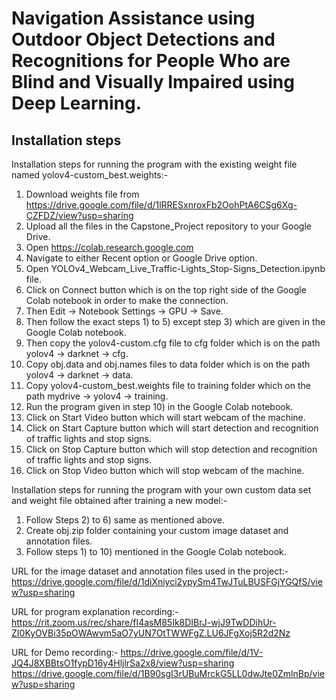 # Navigation Assistance using Outdoor Object Detections and Recognitions for People Who are Blind and Visually Impaired using Deep Learning.
## Installation steps 

Installation steps for running the program with the existing weight file named yolov4-custom_best.weights:- 
1) Download weights file from https://drive.google.com/file/d/1lRRESxnroxFb2OohPtA6CSg6Xg-CZFDZ/view?usp=sharing
2) Upload all the files in the Capstone_Project repository to your Google Drive.
3) Open https://colab.research.google.com
4) Navigate to either Recent option or Google Drive option.
5) Open YOLOv4_Webcam_Live_Traffic-Lights_Stop-Signs_Detection.ipynb file.
6) Click on Connect button which is on the top right side of the Google Colab notebook in order to make the connection.
7) Then Edit -> Notebook Settings -> GPU -> Save. 
8) Then follow the exact steps 1) to 5) except step 3) which are given in the Google Colab notebook.
9) Then copy the yolov4-custom.cfg file to cfg folder which is on the path yolov4 -> darknet -> cfg.
10) Copy obj.data and obj.names files to data folder which is on the path yolov4 -> darknet -> data.
11) Copy yolov4-custom_best.weights file to training folder which on the path mydrive -> yolov4 -> training.
12) Run the program given in step 10) in the Google Colab notebook.
13) Click on Start Video button which will start webcam of the machine.
14) Click on Start Capture button which will start detection and recognition of traffic lights and stop signs.
15) Click on Stop Capture button which will stop detection and recognition of traffic lights and stop signs. 
16) Click on Stop Video button which will stop webcam of the machine. 

Installation steps for running the program with your own custom data set and weight file obtained after training a new model:-
1) Follow Steps 2) to 6) same as mentioned above.
2) Create obj.zip folder containing your custom image dataset and annotation files.
3) Follow steps 1) to 10) mentioned in the Google Colab notebook. 

URL for the image dataset and annotation files used in the project:-
https://drive.google.com/file/d/1diXniyci2ypySm4TwJTuLBUSFGjYGQfS/view?usp=sharing

URL for program explanation recording:-
https://rit.zoom.us/rec/share/fI4asM85Ik8DIBrJ-wjJ9TwDDihUr-ZI0KyOVBi35pOWAwvm5aO7yUN7OtTWWFgZ.LU6JFgXoj5R2d2Nz

URL for Demo recording:-
https://drive.google.com/file/d/1V-JQ4J8XBBtsO1fypD16y4HljlrSa2x8/view?usp=sharing
https://drive.google.com/file/d/1B90sgI3rUBuMrckG5LL0dwJte0ZmlnBp/view?usp=sharing
